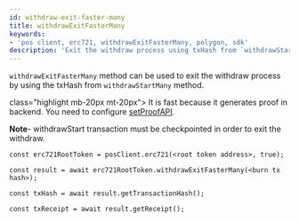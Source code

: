 ```yaml
---
id: withdraw-exit-faster-many
title: withdrawExitFasterMany
keywords: 
- 'pos client, erc721, withdrawExitFasterMany, polygon, sdk'
description: 'Exit the withdraw process using txHash from `withdrawStartMany`.'
---
```


`withdrawExitFasterMany` method can be used to exit the withdraw process by using the txHash from `withdrawStartMany` method.

 class="highlight mb-20px mt-20px">
It is fast because it generates proof in backend. You need to configure [setProofAPI](/docs/develop/ethereum-polygon/matic-js/set-proof-api).
>

**Note**- withdrawStart transaction must be checkpointed in order to exit the withdraw.

```
const erc721RootToken = posClient.erc721(<root token address>, true);

const result = await erc721RootToken.withdrawExitFasterMany(<burn tx hash>);

const txHash = await result.getTransactionHash();

const txReceipt = await result.getReceipt();

```
